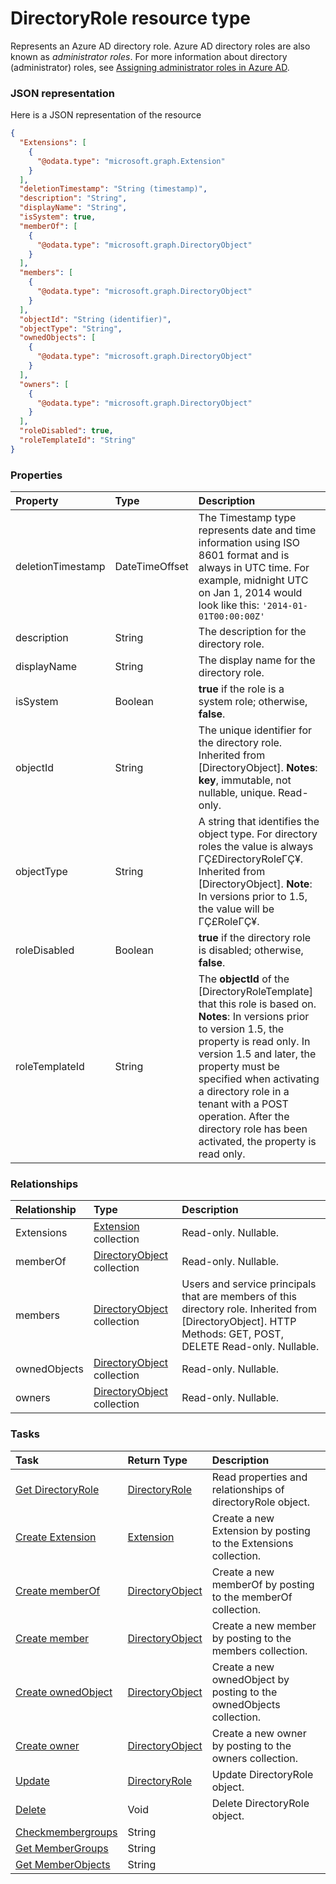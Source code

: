 # DirectoryRole resource type

Represents an Azure AD directory role. Azure AD directory roles are also known as *administrator roles*. For more information about directory (administrator) roles, see [Assigning administrator roles in Azure AD](http://azure.microsoft.com/documentation/articles/active-directory-assign-admin-roles/).

### JSON representation

Here is a JSON representation of the resource

<!-- {
  "blockType": "resource",
  "optionalProperties": [
    "Extensions",
    "memberOf",
    "members",
    "ownedObjects",
    "owners"
  ],
  "@odata.type": "microsoft.graph.DirectoryRole"
}-->

```json
{
  "Extensions": [
    {
      "@odata.type": "microsoft.graph.Extension"
    }
  ],
  "deletionTimestamp": "String (timestamp)",
  "description": "String",
  "displayName": "String",
  "isSystem": true,
  "memberOf": [
    {
      "@odata.type": "microsoft.graph.DirectoryObject"
    }
  ],
  "members": [
    {
      "@odata.type": "microsoft.graph.DirectoryObject"
    }
  ],
  "objectId": "String (identifier)",
  "objectType": "String",
  "ownedObjects": [
    {
      "@odata.type": "microsoft.graph.DirectoryObject"
    }
  ],
  "owners": [
    {
      "@odata.type": "microsoft.graph.DirectoryObject"
    }
  ],
  "roleDisabled": true,
  "roleTemplateId": "String"
}

```
### Properties
| Property	   | Type	|Description|
|:---------------|:--------|:----------|
|deletionTimestamp|DateTimeOffset|The Timestamp type represents date and time information using ISO 8601 format and is always in UTC time. For example, midnight UTC on Jan 1, 2014 would look like this: `'2014-01-01T00:00:00Z'`|
|description|String|The description for the directory role.|
|displayName|String|The display name for the directory role. |
|isSystem|Boolean|                **true** if the role is a system role; otherwise, **false**.            |
|objectId|String|The unique identifier for the directory role. Inherited from [DirectoryObject].                            **Notes**: **key**, immutable, not nullable, unique.             Read-only.|
|objectType|String|A string that identifies the object type. For directory roles the value is always ΓÇ£DirectoryRoleΓÇ¥. Inherited from [DirectoryObject].                            **Note**: In versions prior to 1.5, the value will be ΓÇ£RoleΓÇ¥.            |
|roleDisabled|Boolean|                **true** if the directory role is disabled; otherwise, **false**.            |
|roleTemplateId|String|                The **objectId** of the [DirectoryRoleTemplate] that this role is based on.                                        **Notes**: In versions prior to version 1.5, the property is read only. In version 1.5 and later, the property must be specified when activating a directory role in a tenant with a POST operation. After the directory role has been activated, the property is read only.            |

### Relationships
| Relationship | Type	|Description|
|:---------------|:--------|:----------|
|Extensions|[Extension](extension.md) collection| Read-only. Nullable.|
|memberOf|[DirectoryObject](directoryobject.md) collection| Read-only. Nullable.|
|members|[DirectoryObject](directoryobject.md) collection|Users and service principals that are members of this directory role. Inherited from [DirectoryObject].            HTTP Methods: GET, POST, DELETE Read-only. Nullable.|
|ownedObjects|[DirectoryObject](directoryobject.md) collection| Read-only. Nullable.|
|owners|[DirectoryObject](directoryobject.md) collection| Read-only. Nullable.|

### Tasks

| Task		   | Return Type	|Description|
|:---------------|:--------|:----------|
|[Get DirectoryRole](../api/directoryrole_get.md) | [DirectoryRole](directoryrole.md) |Read properties and relationships of directoryRole object.|
|[Create Extension](../api/directoryrole_post_extensions.md) |[Extension](extension.md)| Create a new Extension by posting to the Extensions collection.|
|[Create memberOf](../api/directoryrole_post_memberof.md) |[DirectoryObject](directoryobject.md)| Create a new memberOf by posting to the memberOf collection.|
|[Create member](../api/directoryrole_post_members.md) |[DirectoryObject](directoryobject.md)| Create a new member by posting to the members collection.|
|[Create ownedObject](../api/directoryrole_post_ownedobjects.md) |[DirectoryObject](directoryobject.md)| Create a new ownedObject by posting to the ownedObjects collection.|
|[Create owner](../api/directoryrole_post_owners.md) |[DirectoryObject](directoryobject.md)| Create a new owner by posting to the owners collection.|
|[Update](../api/directoryrole_update.md) | [DirectoryRole](directoryrole.md)	|Update DirectoryRole object. |
|[Delete](../api/directoryrole_delete.md) | Void	|Delete DirectoryRole object. |
|[Checkmembergroups](../api/directoryrole_checkmembergroups.md)|String||
|[Get MemberGroups](../api/directoryrole_getmembergroups.md)|String||
|[Get MemberObjects](../api/directoryrole_getmemberobjects.md)|String||

<!-- uuid: d5b86176-bd4a-41b9-b7ae-a2c8e67bc62a
2015-10-15 16:49:28 UTC -->
<!-- {
  "type": "#page.annotation",
  "description": "DirectoryRole resource",
  "keywords": "",
  "section": "documentation",
  "tocPath": ""
}-->